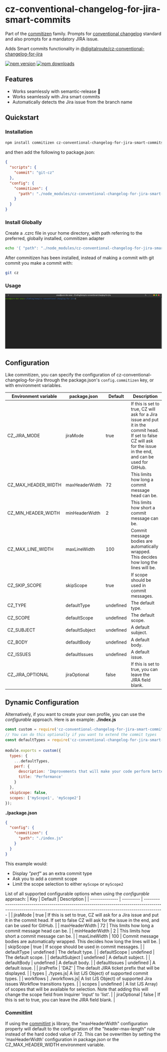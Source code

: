 # cz-conventional-changelog-for-jira-smart-commits

Part of the [commitizen](https://github.com/commitizen/cz-cli) family. Prompts for [conventional changelog](https://github.com/conventional-changelog/conventional-changelog) standard and also prompts for a mandatory JIRA issue.

Adds Smart commits functionality in [@digitalroute/cz-conventional-changelog-for-jira](https://github.com/digitalroute/cz-conventional-changelog-for-jira)

[![npm version](https://img.shields.io/npm/v/cz-conventional-changelog-for-jira-smart-commits.svg?style=flat-square)](https://www.npmjs.com/package/cz-conventional-changelog-for-jira-smart-commits)
[![npm downloads](https://img.shields.io/npm/dm/cz-conventional-changelog-for-jira-smart-commits.svg?style=flat-square)](http://npm-stat.com/charts.html?package=cz-conventional-changelog-for-jira-smart-commits&from=2015-08-01)

## Features

- Works seamlessly with semantic-release 🚀
- Works seamlessly with Jira smart commits
- Automatically detects the Jira issue from the branch name

## Quickstart

### Installation

```bash
npm install commitizen cz-conventional-changelog-for-jira-smart-commits
```

and then add the following to package.json:

```json
{
  "scripts": {
    "commit": "git-cz"
  },
  "config": {
    "commitizen": {
      "path": "./node_modules/cz-conventional-changelog-for-jira-smart-commits"
    }
  }
}
```
### Install Globally
Create a .czrc file in your home directory, with path referring to the preferred, globally installed, commitizen adapter
```bash
echo '{ "path": "./node_modules/cz-conventional-changelog-for-jira-smart-commits" }' > ~/.czrc
```
After commitizen has been installed, instead of making a commit with git commit you make a commit with:
```bash
git cz
```

### Usage

![Gif of terminal when using cz-conventional-changelog-for-jira](https://raw.githubusercontent.com/anastariqkhan/cz-conventional-changelog-jira-smart-commits/master/images/demo.gif)

## Configuration

Like commitizen, you can specify the configuration of cz-conventional-changelog-for-jira through the package.json's `config.commitizen` key, or with environment variables.

| Environment variable | package.json   | Default   | Description                                                                                                                                                           |
| -------------------- | -------------- | --------- | --------------------------------------------------------------------------------------------------------------------------------------------------------------------- |
| CZ_JIRA_MODE         | jiraMode       | true      | If this is set to true, CZ will ask for a Jira issue and put it in the commit head. If set to false CZ will ask for the issue in the end, and can be used for GitHub. |
| CZ_MAX_HEADER_WIDTH  | maxHeaderWidth | 72        | This limits how long a commit message head can be.                                                                                                                    |
| CZ_MIN_HEADER_WIDTH  | minHeaderWidth | 2         | This limits how short a commit message can be.                                                                                                                        |
| CZ_MAX_LINE_WIDTH    | maxLineWidth   | 100       | Commit message bodies are automatically wrapped. This decides how long the lines will be.                                                                             |
| CZ_SKIP_SCOPE        | skipScope      | true      | If scope should be used in commit messages.                                                                                                                           |
| CZ_TYPE              | defaultType    | undefined | The default type.                                                                                                                                                     |
| CZ_SCOPE             | defaultScope   | undefined | The default scope.                                                                                                                                                    |
| CZ_SUBJECT           | defaultSubject | undefined | A default subject.                                                                                                                                                    |
| CZ_BODY              | defaultBody    | undefined | A default body.                                                                                                                                                       |
| CZ_ISSUES            | defaultIssues  | undefined | A default issue.                                                                                                                                                      |
| CZ_JIRA_OPTIONAL     | jiraOptional   | false     | If this is set to true, you can leave the JIRA field blank.                                                                                                           |

## Dynamic Configuration

Alternatively, if you want to create your own profile, you can use the _configurable_ approach.
Here is an example:
**./index.js**
```javascript
const custom = require('cz-conventional-changelog-for-jira-smart-commits/configurable');
// You can do this optionally if you want to extend the commit types
const defaultTypes = require('cz-conventional-changelog-for-jira-smart-commits/types');

module.exports = custom({
  types: {
    ...defaultTypes,
    perf: {
      description: 'Improvements that will make your code perform better',
      title: 'Performance'
    }
  },
  skipScope: false,
  scopes: ['myScope1', 'myScope2']
});
```
**./package.json**
```json
{
  "config": {
    "commitizen": {
      "path": "./index.js"
    }
  }
}
```

This example would:
* Display _"perf"_ as an extra commit type
* Ask you to add a commit scope
* Limit the scope selection to either `myScope` or `myScope2`

List of all supported configurable options when using the _configurable_ approach:
| Key            | Default   | Description                                                                                                                                                           |
| -------------- | --------- | --------------------------------------------------------------------------------------------------------------------------------------------------------------------- |
| jiraMode       | true      | If this is set to true, CZ will ask for a Jira issue and put it in the commit head. If set to false CZ will ask for the issue in the end, and can be used for GitHub. |
| maxHeaderWidth | 72        | This limits how long a commit message head can be.                                                                                                                    |
| minHeaderWidth | 2         | This limits how short a commit message can be.                                                                                                                        |
| maxLineWidth   | 100       | Commit message bodies are automatically wrapped. This decides how long the lines will be.                                                                             |
| skipScope      | true      | If scope should be used in commit messages.                                                                                                                           |
| defaultType    | undefined | The default type.                                                                                                                                                     |
| defaultScope   | undefined | The default scope.                                                                                                                                                    |
| defaultSubject | undefined | A default subject.                                                                                                                                                    |
| defaultBody    | undefined | A default body.                                                                                                                                                       |
| defaultIssues  | undefined | A default issue.                                                                                                                                                      |
| jiraPrefix     | 'DAZ'     | The default JIRA ticket prefix that will be displayed.                                                                                                                |
| types          | ./types.js| A list (JS Object) of supported commit types.                                                                                                                         |
| workflows    | ./workflows.js| A list (JS Object) of supported Jira issues Workflow transitions types.                                                                                                                         |
| scopes         | undefined | A list (JS Array) of scopes that will be available for selection. Note that adding this will change the scope field from Inquirer 'input' to 'list'.                  |
| jiraOptional   | false     | If this is set to true, you can leave the JIRA field blank.                                                                                                           |

### Commitlint

If using the [commitlint](https://github.com/conventional-changelog/commitlint) js library, the "maxHeaderWidth" configuration property will default to the configuration of the "header-max-length" rule instead of the hard coded value of 72. This can be ovewritten by setting the 'maxHeaderWidth' configuration in package.json or the CZ_MAX_HEADER_WIDTH environment variable.

